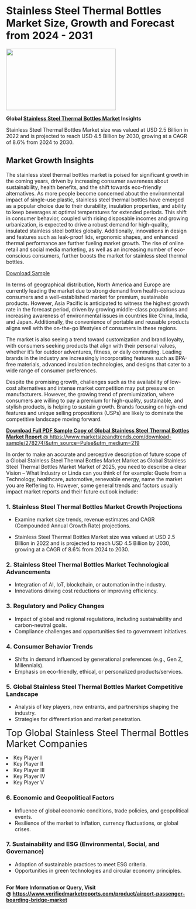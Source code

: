 <H1>Stainless Steel Thermal Bottles Market Size, Growth and Forecast from 2024 - 2031</H1><img class="aligncenter size-medium wp-image-584254" src="https://thirdeyenews.in/wp-content/uploads/2024/09/Global-Market-Research-300x168.jpeg" alt="" width="300" height="168" /><p><strong>Global&nbsp;<a href="https://www.marketsizeandtrends.com/download-sample/278274/&amp;utm_source=Pulse&amp;utm_medium=219">Stainless Steel Thermal Bottles Market</a> Insights</strong></p><p>Stainless Steel Thermal Bottles Market size was valued at USD 2.5 Billion in 2022 and is projected to reach USD 4.5 Billion by 2030, growing at a CAGR of 8.6% from 2024 to 2030.</p><p><h2>Market Growth Insights</h2> <p>The stainless steel thermal bottles market is poised for significant growth in the coming years, driven by increasing consumer awareness about sustainability, health benefits, and the shift towards eco-friendly alternatives. As more people become concerned about the environmental impact of single-use plastic, stainless steel thermal bottles have emerged as a popular choice due to their durability, insulation properties, and ability to keep beverages at optimal temperatures for extended periods. This shift in consumer behavior, coupled with rising disposable incomes and growing urbanization, is expected to drive a robust demand for high-quality, insulated stainless steel bottles globally. Additionally, innovations in design and features such as leak-proof lids, ergonomic shapes, and enhanced thermal performance are further fueling market growth. The rise of online retail and social media marketing, as well as an increasing number of eco-conscious consumers, further boosts the market for stainless steel thermal bottles.</p> <p><a href="#">Download Sample</a></p> <p>In terms of geographical distribution, North America and Europe are currently leading the market due to strong demand from health-conscious consumers and a well-established market for premium, sustainable products. However, Asia Pacific is anticipated to witness the highest growth rate in the forecast period, driven by growing middle-class populations and increasing awareness of environmental issues in countries like China, India, and Japan. Additionally, the convenience of portable and reusable products aligns well with the on-the-go lifestyles of consumers in these regions.</p> <p>The market is also seeing a trend toward customization and brand loyalty, with consumers seeking products that align with their personal values, whether it’s for outdoor adventures, fitness, or daily commuting. Leading brands in the industry are increasingly incorporating features such as BPA-free materials, advanced insulation technologies, and designs that cater to a wide range of consumer preferences.</p> <p>Despite the promising growth, challenges such as the availability of low-cost alternatives and intense market competition may put pressure on manufacturers. However, the growing trend of premiumization, where consumers are willing to pay a premium for high-quality, sustainable, and stylish products, is helping to sustain growth. Brands focusing on high-end features and unique selling propositions (USPs) are likely to dominate the competitive landscape moving forward.</p> <p><a href="#"></p><p><span class=""><strong>Download Full PDF Sample Copy of Global Stainless Steel Thermal Bottles Market Report</strong> @ <a href="https://www.marketsizeandtrends.com/download-sample/278274/&amp;utm_source=Pulse&amp;utm_medium=219" target="_blank">https://www.marketsizeandtrends.com/download-sample/278274/&amp;utm_source=Pulse&amp;utm_medium=219</a></span></p><p>In order to make an accurate and perceptive description of future scope of a Global&nbsp;Stainless Steel Thermal Bottles Market Market as Global&nbsp;Stainless Steel Thermal Bottles Market Market of 2025, you need to describe a clear Vision &ndash; What Industry or Linda can you think of for example: Quote from a Technology, healthcare, automotive, renewable energy, name the market you are Reffering to. However, some general trends and factors usually impact market reports and their future outlook include:</p><h3>1.&nbsp;<strong>Stainless Steel Thermal Bottles Market Growth Projections</strong></h3><ul><li>Examine market size trends, revenue estimates and CAGR (Compounded Annual Growth Rate) projections.</li><li><p>Stainless Steel Thermal Bottles Market size was valued at USD 2.5 Billion in 2022 and is projected to reach USD 4.5 Billion by 2030, growing at a CAGR of 8.6% from 2024 to 2030.</p></li></ul><h3>2.&nbsp;<strong>Stainless Steel Thermal Bottles Market Technological Advancements</strong></h3><ul><li>Integration of AI, IoT, blockchain, or automation in the industry.</li><li>Innovations driving cost reductions or improving efficiency.</li></ul><h3>3.&nbsp;<strong>Regulatory and Policy Changes</strong></h3><ul><li>Impact of global and regional regulations, including sustainability and carbon-neutral goals.</li><li>Compliance challenges and opportunities tied to government initiatives.</li></ul><h3>4.&nbsp;<strong>Consumer Behavior Trends</strong></h3><ul><li>Shifts in demand influenced by generational preferences (e.g., Gen Z, Millennials).</li><li>Emphasis on eco-friendly, ethical, or personalized products/services.</li></ul><h3>5.&nbsp;<strong>Global Stainless Steel Thermal Bottles Market Competitive Landscape</strong></h3><ul><li>Analysis of key players, new entrants, and partnerships shaping the industry.</li><li>Strategies for differentiation and market penetration.</li></ul><p data-pm-slice="1 1 []"><span style="color: inherit; font-family: inherit; font-size: 25px;">Top Global Stainless Steel Thermal Bottles Market Companies</span></p><div class="" data-test-id=""><p><li>Key Player I</li><li> Key Player II</li><li> Key Player III</li><li> Key Player IV</li><li> Key Player V</li></p></div><h3>6.&nbsp;<strong>Economic and Geopolitical Factors</strong></h3><ul><li>Influence of global economic conditions, trade policies, and geopolitical events.</li><li>Resilience of the market to inflation, currency fluctuations, or global crises.</li></ul><h3>7.&nbsp;<strong>Sustainability and ESG (Environmental, Social, and Governance)</strong></h3><ul><li>Adoption of sustainable practices to meet ESG criteria.</li><li>Opportunities in green technologies and circular economy principles.</li></ul><h2><strong style="font-size: 14px;">For More Information or Query, Visit @&nbsp;</strong><a style="background-color: #ffffff; font-size: 14px;" href="https://www.marketsizeandtrends.com/report/stainless-steel-thermal-bottles-market/" target="_blank">https://www.verifiedmarketreports.com/product/airport-passenger-boarding-bridge-market</a></h2>
